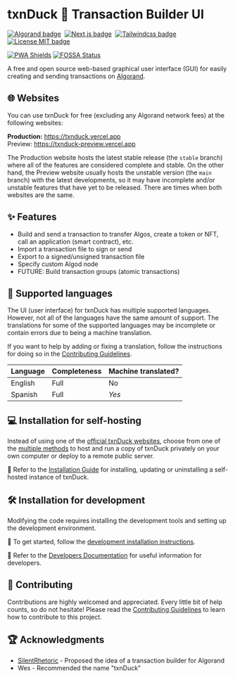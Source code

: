 # txnDuck 🦆 Transaction Builder UI

[![Algorand badge](https://img.shields.io/badge/Algorand-006883?style=for-the-badge&logo=Algorand)](https://developer.algorand.org/)&nbsp;
[![Next.js badge](https://img.shields.io/badge/Next.js-black?style=for-the-badge&logo=next.js)](https://nextjs.org/)&nbsp;
[![Tailwindcss badge](https://img.shields.io/badge/Tailwindcss-0ea5e9?style=for-the-badge&logo=tailwindcss&logoColor=white)](https://tailwindcss.com/)&nbsp;
[![License MIT badge](https://img.shields.io/github/license/No-Cash-7970/txnDuck?style=for-the-badge&color=8e5548)](LICENSE.md)&nbsp;

[![PWA Shields](https://www.pwa-shields.com/1.0.0/series/install/green.svg)](https://txnduck.vercel.app)
[![FOSSA Status](https://app.fossa.com/api/projects/git%2Bgithub.com%2FNo-Cash-7970%2FtxnDuck.svg?type=small)](https://app.fossa.com/projects/git%2Bgithub.com%2FNo-Cash-7970%2FtxnDuck?ref=badge_small)

A free and open source web-based graphical user interface (GUI) for easily
creating and sending transactions on [Algorand](https://algorand.co/).

## :globe_with_meridians: Websites

You can use txnDuck for free (excluding any Algorand network fees) at the
following websites:

**Production:** <https://txnduck.vercel.app>  
Preview: <https://txnduck-preview.vercel.app>

The Production website hosts the latest stable release (the `stable` branch)
where all of the features are considered complete and stable. On the other hand,
the Preview website usually hosts the unstable version (the `main` branch) with
the latest developments, so it may have incomplete and/or unstable features that
have yet to be released. There are times when both websites are the same.

## :sparkles: Features

- Build and send a transaction to transfer Algos, create a token or NFT, call an
  application (smart contract), etc.
- Import a transaction file to sign or send
- Export to a signed/unsigned transaction file
- Specify custom Algod node
- FUTURE: Build transaction groups (atomic transactions)

## :speech_balloon: Supported languages

The UI (user interface) for txnDuck has multiple supported languages. However,
not all of the languages have the same amount of support. The translations for
some of the supported languages may be incomplete or contain errors due to being
a machine translation.

If you want to help by adding or fixing a translation, follow the instructions
for doing so in the [Contributing Guidelines](.github/CONTRIBUTING.md#submitting-translations).

Language | Completeness | Machine translated?
---------|--------------|---------------------
English  | Full         | No
Spanish  | Full         | *Yes*

## :computer: Installation for self-hosting

Instead of using one of the [official txnDuck websites](#globe_with_meridians-websites),
choose from one of the [multiple methods](docs/installation.md) to host and run
a copy of txnDuck privately on your own computer or deploy to a remote public
server.

:book: Refer to the [Installation Guide](docs/installation.md) for installing,
updating or uninstalling a self-hosted instance of txnDuck.

## :hammer_and_wrench: Installation for development

Modifying the code requires installing the development tools and setting up the
development environment.

:book: To get started, follow the [development installation instructions](docs/installation.md#installing-the-development-environment).

:book: Refer to the [Developers Documentation](docs/developers.md) for useful
information for developers.

## :handshake: Contributing

Contributions are highly welcomed and appreciated. Every little bit of help
counts, so do not hesitate! Please read the [Contributing Guidelines](.github/CONTRIBUTING.md)
to learn how to contribute to this project.

## :trophy: Acknowledgments

- [SilentRhetoric](https://github.com/SilentRhetoric) - Proposed the idea of a
  transaction builder for Algorand
- Wes - Recommended the name "txnDuck"
